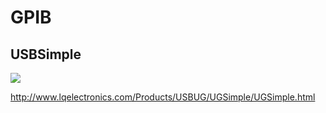 # GPIB

## USBSimple

![](http://www.lqelectronics.com/Products/USBUG/UGSimple/UGSimple.jpg)

http://www.lqelectronics.com/Products/USBUG/UGSimple/UGSimple.html

